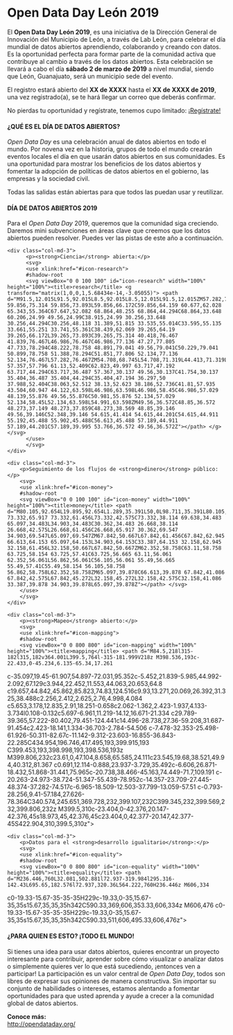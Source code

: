 # Open Data Day León 2019

El **Open Data Day León 2019**, es una iniciativa de la Dirección General de Innovación del Municipio de León, a través de Lab León, para celebrar el día mundial de datos abiertos aprendiendo, colaborando y creando con datos. Es la oportunidad perfecta para formar parte de la comunidad activa que contribuye al cambio a través de los datos abiertos. Esta celebración se llevará a cabo el día **sábado 2 de marzo de 2019** a nivel mundial, siendo que León, Guanajuato, será un municipio sede del evento.

El registro estará abierto del **XX de XXXX** hasta el **XX de XXXX de 2019**, una vez registrado(a), se te hará llegar un correo que deberás confirmar.

No pierdas tu oportunidad y regístrate, tenemos cupo limitado: <a class="btn btn-primary btn-sm" href="#">¡Regístrate!</a>

#### ¿QUÉ ES EL DÍA DE DATOS ABIERTOS?
*Open Data Day* es una celebración anual de datos abiertos en todo el mundo. Por novena vez en la historia, grupos de todo el mundo crearán eventos locales el día en que usarán datos abiertos en sus comunidades. Es una oportunidad para mostrar los beneficios de los datos abiertos y fomentar la adopción de políticas de datos abiertos en el gobierno, las empresas y la sociedad civil.

Todas las salidas están abiertas para que todos las puedan usar y reutilizar.

#### DÍA DE DATOS ABIERTOS 2019
Para el *Open Data Day* 2019, queremos que la comunidad siga creciendo. Daremos mini subvenciones en áreas clave que creemos que los datos abiertos pueden resolver. Puedes ver las pistas de este año a continuación.

<div class="form-group row">

    <div class="col-md-3">
          <p><strong>Ciencia</strong> abierta:</p>
          <svg>
          <use xlink:href="#icon-research">
          #shadow-root
          <svg viewBox="0 0 100 100" id="icon-research" width="100%" height="100%"><title>research</title> <g transform="matrix(1,0,0,1,5.68434e-14,-3.05055)"> <path d="M91.5,12.015L91.5,92.015L8.5,92.015L8.5,12.015L91.5,12.015ZM57.282,76.467C58.703,76.467 59.856,75.314 59.856,73.893L59.856,66.172C59.856,64.159 60.677,62.028 65.343,55.364C67.647,52.082 68.864,48.255 68.864,44.294C68.864,33.648 60.206,24.99 49.56,24.99C38.915,24.99 30.256,33.648 30.256,44.294C30.256,48.118 31.389,51.815 33.535,55.014C33.595,55.135 33.661,55.251 33.741,55.361C38.439,62.069 39.265,64.19 39.265,66.172L39.265,73.893C39.265,75.314 40.418,76.467 41.839,76.467L46.986,76.467C46.986,77.136 47.27,77.805 47.733,78.294C48.222,78.758 48.891,79.041 49.56,79.041C50.229,79.041 50.899,78.758 51.388,78.294C51.851,77.806 52.134,77.136 52.134,76.467L57.282,76.467ZM54.708,68.745L54.708,71.319L44.413,71.319L44.413,68.745L54.708,68.745ZM54.991,63.598C55.614,60.874 57.357,57.796 61.13,52.409C62.823,49.997 63.717,47.192 63.717,44.294C63.717,36.487 57.367,30.137 49.56,30.137C41.754,30.137 35.404,36.487 35.404,44.294C35.404,47.194 36.297,50 37.988,52.404C38.063,52.512 38.13,52.623 38.186,52.736C41.81,57.935 43.504,60.947 44.122,63.598L46.986,63.598L46.986,58.45C46.986,57.029 48.139,55.876 49.56,55.876C50.981,55.876 52.134,57.029 52.134,58.45L52.134,63.598L54.991,63.598ZM49.56,36.572C48.85,36.572 48.273,37.149 48.273,37.859C48.273,38.569 48.85,39.146 49.56,39.146C52.348,39.146 54.615,41.414 54.615,44.201C54.615,44.911 55.192,45.488 55.902,45.488C56.613,45.488 57.189,44.911 57.189,44.201C57.189,39.995 53.766,36.572 49.56,36.572Z"></path> </g> </svg>
          </use>
          </svg>
    </div>

    <div class="col-md-3">
        <p>Seguimiento de los flujos de <strong>dinero</strong> público:</p>
        <svg>
        <use xlink:href="#icon-money">
        #shadow-root
        <svg viewBox="0 0 100 100" id="icon-money" width="100%" height="100%"><title>money</title> <path d="M80.105,92.654L19.895,92.654L1.289,35.391L50,0L98.711,35.391L80.105,92.654ZM65.097,69.547C69.638,69.547 73.332,65.917 73.332,61.456L73.332,42.575C73.332,38.114 69.638,34.483 65.097,34.483L34.903,34.483C30.362,34.483 26.668,38.114 26.668,42.575L26.668,61.456C26.668,65.917 30.362,69.547 34.903,69.547L65.097,69.547ZM67.842,50.667L67.842,61.456C67.842,62.945 66.613,64.153 65.097,64.153L34.903,64.153C33.387,64.153 32.158,62.945 32.158,61.456L32.158,50.667L67.842,50.667ZM62.352,58.758C63.11,58.758 63.725,58.154 63.725,57.41C63.725,56.665 63.11,56.061 62.352,56.061L56.862,56.061C56.105,56.061 55.49,56.665 55.49,57.41C55.49,58.154 56.105,58.758 56.862,58.758L62.352,58.758ZM65.097,39.878C66.613,39.878 67.842,41.086 67.842,42.575L67.842,45.272L32.158,45.272L32.158,42.575C32.158,41.086 33.387,39.878 34.903,39.878L65.097,39.878Z"></path> </svg>
        </use>
        </svg>
    </div>

    <div class="col-md-3">
        <p><strong>Mapeo</strong> abierto:</p>
        <svg>
        <use xlink:href="#icon-mapping">
        #shadow-root
        <svg viewBox="0 0 800 800" id="icon-mapping" width="100%" height="100%"><title>mapping</title> <path d="M84.5,218l315-182l315,182v364.001L399.5,764l-315-181.999V218z M398.536,193c-22.433,0-45.234,6.135-65.34,17.261
c-35.097,19.45-61.907,54.897-72.031,95.352c-5.452,21.839-5.985,44.992-2.092,67.129c3.944,22.452,11.553,44.063,20.653,64.8
c19.657,44.842,45.862,85.823,74.83,124.516c9.93,13.271,20.069,26.392,31.325,38.488c2.256,2.412,2.625,2.76,4.998,4.084
c5.653,3.178,12.835,2.91,18.251-0.658c2.062-1.362,2.423-1.937,4.133-3.734l0.108-0.132c5.697-6.961,11.219-14.12,16.671-21.334
c29.789-39.365,57.222-80.402,79.451-124.441c14.496-28.738,27.36-59.208,31.687-91.454c2.423-18.141,1.334-36.703-2.784-54.506
c-7.478-32.353-25.498-61.926-50.311-82.67c-11.142-9.312-23.603-16.855-36.843-22.285C434.954,196.746,417.495,193,399.915,193
C399.453,193,398.998,193,398.536,193z M399.806,232c23.61,0,47.104,8.658,65.585,24.111c23.545,19.68,38.521,49.94,40.312,81.367
c0.691,12.114-0.888,23.937-3.729,35.492c-6.606,26.871-18.432,51.868-31.441,75.965c-20.738,38.466-45.163,74.449-71.7,109.191
c-20.263-24.973-38.724-51.347-55.439-78.952c-14.357-23.709-27.445-48.374-37.282-74.517c-6.965-18.509-12.503-37.799-13.059-57.51
c-0.793-28.256,9.41-57.184,27.626-78.364C340.574,245.651,369.728,232,399.107,232C399.345,232,399.569,232,399.806,232z
 M399.5,310c-23.404,0-42.376,20.147-42.376,45s18.973,45,42.376,45c23.404,0,42.377-20.147,42.377-45S422.904,310,399.5,310z"></path> </svg>
        </use>
        </svg>
    </div>

    <div class="col-md-3">
        <p>Datos para el <strong>desarrollo igualitario</strong>:</p>
        <svg>
        <use xlink:href="#icon-equality">
        #shadow-root
        <svg viewBox="0 0 800 800" id="icon-equality" width="100%" height="100%"><title>equality</title> <path d="M236.446,760L32.081,502.881l72.937-319.984l295.316-142.43L695.65,182.576l72.937,320.36L564.222,760H236.446z M606,334
c0-19.33-15.67-35-35-35H229c-19.33,0-35,15.67-35,35s15.67,35,35,35h342C590.33,369,606,353.33,606,334z M606,476
c0-19.33-15.67-35-35-35H229c-19.33,0-35,15.67-35,35s15.67,35,35,35h342C590.33,511,606,495.33,606,476z"></path> </svg>
        </use>
        </svg>
    </div>
</div>


#### ¿PARA QUIEN ES ESTO? ¡TODO EL MUNDO!
Si tienes una idea para usar datos abiertos, quieres encontrar un proyecto interesante para contribuir, aprender sobre cómo visualizar o analizar datos o simplemente quieres ver lo que está sucediendo, ¡entonces ven a participar! La participación es un valor central de *Open Data Day*, todos son libres de expresar sus opiniones de manera constructiva. Sin importar su conjunto de habilidades o intereses, estamos alentando a fomentar oportunidades para que usted aprenda y ayude a crecer a la comunidad global de datos abiertos.


<strong>Conoce más:</strong><br />
<a href="http://opendataday.org/">http://opendataday.org/</a>
